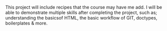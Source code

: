 This project will include recipes that the course may have me add. I will be able to demonstrate multiple skills after completing the project, such as; understanding the basicsof HTML, the basic workflow of GIT, doctypes, boilerplates & more.